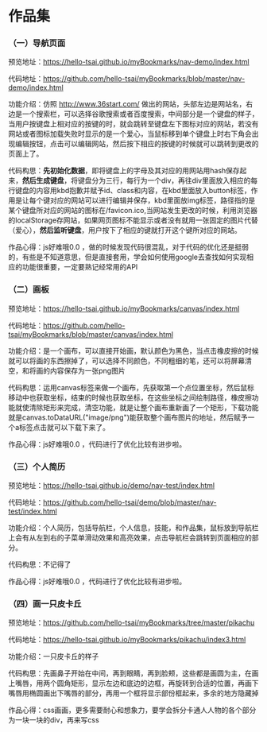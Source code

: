 # 作品集
### （一）导航页面
预览地址：https://hello-tsai.github.io/myBookmarks/nav-demo/index.html 

代码地址：https://github.com/hello-tsai/myBookmarks/blob/master/nav-demo/index.html

功能介绍：仿照 http://www.36start.com/ 做出的网站，头部左边是网站名，右边是一个搜索栏，可以选择谷歌搜索或者百度搜索，中间部分是一个键盘的样子，当用户按键盘上相对应的按键的时，就会跳转至键盘左下图标对应的网站，若没有网站或者图标加载失败时显示的是一个爱心，当鼠标移到单个键盘上时右下角会出现编辑按钮，点击可以编辑网站，然后按下相应的按键的时候就可以跳转到更改的页面上了。

代码构思：**先初始化数据**，即将键盘上的字母及其对应的用网站用hash保存起来，**然后生成键盘**，将键盘分为三行，每行为一个div，再往div里面放入相应的每行键盘的内容用kbd抱歉并赋予id、class和内容，在kbd里面放入button标签，作用是让每个键对应的网站可以进行编辑并保存，kbd里面放img标签，路径指的是某个键盘所对应的网站的图标在/favicon.ico,当网站发生更改的时候，利用浏览器的localStorage存网站，如果网页图标不能显示或者没有就用一张固定的图片代替（爱心），**然后监听键盘**，用户按下了相应的键就打开这个键所对应的网站。

作品心得：js好难哦0.0 ，做的时候发现代码很混乱，对于代码的优化还是挺弱的，有些是不知道意思，但是直接套用，学会如何使用google去查找如何实现相应的功能很重要，一定要熟记经常用的API

### （二）画板
预览地址：https://hello-tsai.github.io/myBookmarks/canvas/index.html

代码地址：https://github.com/hello-tsai/myBookmarks/blob/master/canvas/index.html

功能介绍：是一个画布，可以直接开始画，默认颜色为黑色，当点击橡皮擦的时候就可以将画的东西擦掉了，可以选择不同颜色，不同粗细的笔，还可以将屏幕清空，和将画的内容保存为一张png图片

代码构思：运用canvas标签来做一个画布，先获取第一个点位置坐标，然后鼠标移动中也获取坐标，结束的时候也获取坐标，在这些坐标之间绘制路径，橡皮擦功能就使清除矩形来完成，清空功能，就是让整个画布重新画了一个矩形，下载功能就是canvas.toDataURL("image/png")能获取整个画布图片的地址，然后赋予一个a标签点击就可以下载下来了。

作品心得：js好难哦0.0 ，代码进行了优化比较有进步啦。

### （三）个人简历
预览地址：https://hello-tsai.github.io/demo/nav-test/index.html

代码地址：https://github.com/hello-tsai/demo/blob/master/nav-test/index.html

功能介绍：个人简历，包括导航栏，个人信息，技能，和作品集，鼠标放到导航栏上会有从左到右的子菜单滑动效果和高亮效果，点击导航栏会跳转到页面相应的部分。

代码构思：不记得了

作品心得：js好难哦0.0 ，代码进行了优化比较有进步啦。
### （四）画一只皮卡丘
预览地址：https://github.com/hello-tsai/myBookmarks/tree/master/pikachu

代码地址：https://hello-tsai.github.io/myBookmarks/pikachu/index3.html

功能介绍：一只皮卡丘的样子

代码构思：先画鼻子开始在中间，再到眼睛，再到脸颊，这些都是画圆为主，在画上嘴唇，用两个圆角矩形，显示左边和底边的边框，再旋转到合适的位置，再画下嘴唇用椭圆画出下嘴唇的部分，再用一个框将显示部份框起来，多余的地方隐藏掉

作品心得：css画画，更多需要耐心和想象力，要学会拆分卡通人人物的各个部分为一块一块的div，再来写css

